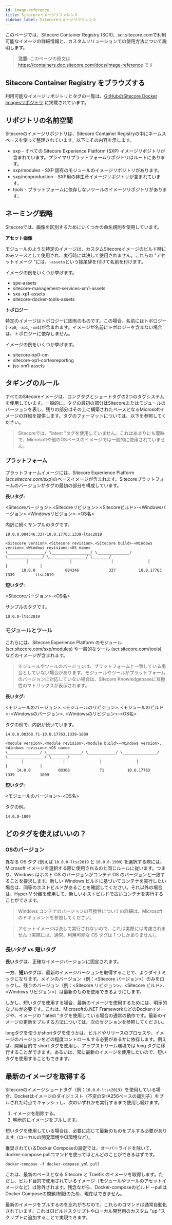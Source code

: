 ```yaml
---
id: image-reference
title: Sitecoreイメージリファレンス
sidebar_label: Sitecoreイメージリファレンス
---
```


このページでは、Sitecore Container Registry (SCR)、scr.sitecore.comで利用可能なイメージの詳細情報と、カスタムソリューションでの使用方法について説明します。

> **注意:** このページの原文は https://containers.doc.sitecore.com/docs/image-reference です

## Sitecore Container Registry をブラウズする

利用可能なイメージリポジトリとタグの一覧は、[GitHubのSitecore Docker Imagesリポジトリ](https://github.com/Sitecore/docker-images/tree/master/tags) に掲載されています。

## リポジトリの名前空間

Sitecoreのイメージリポジトリは、Sitecore Container Registryの中にネームスペースを使って整理されています。以下にその内容を示します。

* sxp - すべての Sitecore Experience Platform (SXP) イメージリポジトリが含まれています。プライマリプラットフォームリポジトリはルートにあります。
* sxp/modules - SXP 固有のモジュールのイメージリポジトリがあります。
* sxp/nonproduction - SXP用の非生産イメージリポジトリが含まれています。
* tools - プラットフォームに依存しないツールのイメージリポジトリがあります。

## ネーミング戦略

Sitecoreでは、画像を区別するためにいくつかの命名規則を使用しています。

**アセット画像**

モジュールのような特定のイメージは、カスタムSitecoreイメージのビルド時にのみソースとして使用され、実行時には決して使用されません。これらの "アセットイメージ "には、`-assets`という接尾辞を付けて名前を付けます。

イメージの例をいくつか挙げます。

* spe-assets
* sitecore-management-services-xm1-assets
* sxa-xp1-assets
* sitecore-docker-tools-assets

**トポロジー**

特定のイメージはトポロジーに固有のものです。この場合、名前にはトポロジー(`-xp0`, `-xp1`, `-xm1`)が含まれます。イメージが名前にトポロジーを含まない場合は、トポロジーに依存しません。

イメージの例をいくつか挙げます。

* sitecore-xp0-cm
* sitecore-xp1-cortexreporting
* jss-xm1-assets

## タギングのルール

すべてのSitecoreイメージは、ロングタグとショートタグの2つのタグシステムを使用しています。一般的に、タグの最初の部分はSitecoreまたはモジュールのバージョンを表し、残りの部分はその上に構築されたベースとなるMicrosoftイメージの詳細を提供します。タグのフォーマットについては、以下を参照してください。

> Sitecoreでは、"latest "タグを使用していません。これはあまりにも曖昧で、Microsoftや他のOSベースのイメージでは一般的に使用されていません。

### プラットフォーム

プラットフォームイメージには、Sitecore Experience Platform (*scr.sitecore.com/sxp*)のベースイメージが含まれます。Sitecoreプラットフォームのバージョンがタグの最初の部分を構成しています。

**長いタグ:**

<Sitecoreバージョン>.<Sitecoreリビジョン>.<Sitecoreビルド>-<Windowsバージョン>.<Windowsリビジョン>-<OS名>

内訳に続くサンプルのタグです。

```
10.0.0.004346.337-10.0.17763.1339-ltsc2019
```

```
<Sitecore version>.<Sitecore revision>.<Sitecore build>-<Windows version>.<Windows revision>-<OS name>
\________________/ \_________________/ \______________/ \_______________/ \________________/ \_______/
         |                  |                 |               |                 |              |
       10.0.0             004346             337          10.0.17763           1339         ltsc2019
```

**短いタグ:**

<Sitecoreバージョン>-<OS名>

サンプルのタグです。

```
10.0.0-ltsc2019
```

### モジュールとツール

これらには、Sitecore Experience Platform のモジュール (scr.sitecore.com/sxp/modules) や一般的なツール (scr.sitecore.com/tools) などのイメージが含まれます。

> モジュールやツールのバージョンは、プラットフォームと一致している場合としていない場合があります。モジュールやツールがプラットフォームのバージョンに対応していない場合は、Sitecore Knowledgebaseに互換性のマトリックスが表示されます。

**長いタグ:**

<モジュールのバージョン>. <モジュールのリビジョン>. <モジュールのビルド>-<Windowsのバージョン>. <Windowsのリビジョン>-<OS名>

タグの例で、内訳が続いています。

```
14.0.0.00368.71-10.0.17763.1339-1809
```

```
<module version>.<module revision>.<module build>-<Windows version>.<Windows revision>-<OS name>
\______________/ \_______________/ \____________/ \_______________/ \________________/ \_______/
       |                 |               |               |                  |              |
     14.0.0            00368             71          10.0.17763            1339           1809
```

**短いタグ:**

<モジュールのバージョン>-<OS名>

タグの例。

```
14.0.0-1809
```

## どのタグを使えばいいの？

### OSのバージョン

異なる OS タグ (例えば `10.0.0-ltsc2019` と `10.0.0-1909`) を選択する際には、Microsoft イメージを選択する際に使用されるのと同じルールに従います。つまり、Windows はホスト OS のバージョンがコンテナ OS のバージョンと一致することを要求します。新しい Windows ビルドに基づいてコンテナを実行したい場合は、同等のホストビルドがあることを確認してください。それ以外の場合は、Hyper-V 分離を使用して、新しいホストビルドで古いコンテナを実行することができます。

> Windows コンテナのバージョンの互換性についての詳細は、Microsoft のドキュメントを参照してください。

> アセットイメージは決して実行されないので、これは実際には考慮されません（実際には、通常、利用可能な OS タグは 1 つしかありません）。

### 長いタグ vs 短いタグ

**長い**タグは、正確なイメージバージョンに固定されます。

一方、**短い**タグは、最新のイメージバージョンを取得することで、よりダイナミックになります。メインのバージョン（例：<Sitecore バージョン>）のみをロックし、残りのバージョン（例：<Sitecore リビジョン>、<Sitecore ビルド>、<Windows リビジョン>）は最新のものを使用できるようにします。

しかし、短いタグを使用する場合、最新のイメージを使用するためには、明示的なプルが必要です。これは、Microsoftの.NET FrameworkなどのDockerイメージや、イメージの "latest "タグを使用している場合の通常の動作です。最新のイメージの更新をプルする方法については、次のセクションを参照してください。

longタグを使うかshortタグを使うかは、ビルドやリリースのプロセスや、イメージのバージョンをどの程度コントロールする必要があるかに依存します。例えば、開発目的で short タグを使用し、アップストリーム環境では long タグに移行することができます。あるいは、常に最新のイメージを使用したいので、短いタグを使用することもできます。

## 最新のイメージを取得する

Sitecoreのイメージショートタグ（例：`10.0.0-ltsc2019`）を使用している場合、Dockerはイメージのダイジェスト（不変のSHA256ベースの識別子）をプルされた時点でキャッシュし、次のいずれかを実行するまで使用し続けます。

1. イメージを削除する。
2. 明示的にイメージをプルします。

短いタグを使用している場合は、必要に応じて最新のものをプルする必要があります（ローカルの開発環境やCI環境など）。

推奨されているDocker Composeの設定では、オーバーライドを除いて、docker-compose pullコマンドを使ってほとんどのことができるはずです。

```
docker-compose -f docker-compose.yml pull
```

これは、最新のベースとなる Sitecore と Traefik のイメージを取得します。ただし、ビルド目的で使用されているイメージ（モジュールやツールのアセットイメージなど）は除外されます。残念ながら、Docker-composeのビルド --pullはDocker Composeの問題/制限のため、現在はできません。

最新のイメージをプルするのを忘れがちなので、これらのコマンドは通常自動化されています。これはCIビルドスクリプトやローカル開発用のカスタム "up "スクリプトに追加することで実現できます。
